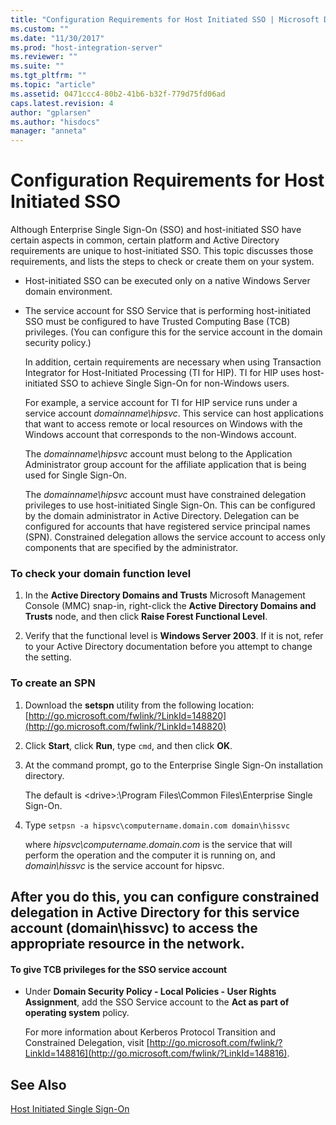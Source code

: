 ```yaml
---
title: "Configuration Requirements for Host Initiated SSO | Microsoft Docs"
ms.custom: ""
ms.date: "11/30/2017"
ms.prod: "host-integration-server"
ms.reviewer: ""
ms.suite: ""
ms.tgt_pltfrm: ""
ms.topic: "article"
ms.assetid: 0471ccc4-80b2-41b6-b32f-779d75fd06ad
caps.latest.revision: 4
author: "gplarsen"
ms.author: "hisdocs"
manager: "anneta"
---
```

# Configuration Requirements for Host Initiated SSO
Although Enterprise Single Sign-On (SSO) and host-initiated SSO have certain aspects in common, certain platform and Active Directory requirements are unique to host-initiated SSO. This topic discusses those requirements, and lists the steps to check or create them on your system.  
  
- Host-initiated SSO can be executed only on a native Windows Server domain environment.  
  
- The service account for SSO Service that is performing host-initiated SSO must be configured to have Trusted Computing Base (TCB) privileges. (You can configure this for the service account in the domain security policy.)  
  
  In addition, certain requirements are necessary when using Transaction Integrator for Host-Initiated Processing (TI for HIP). TI for HIP uses host-initiated SSO to achieve Single Sign-On for non-Windows users.  
  
  For example, a service account for TI for HIP service runs under a service account *domainname\hipsvc*. This service can host applications that want to access remote or local resources on Windows with the Windows account that corresponds to the non-Windows account.  
  
  The *domainname\hipsvc* account must belong to the Application Administrator group account for the affiliate application that is being used for Single Sign-On.  
  
  The *domainname\hipsvc* account must have constrained delegation privileges to use host-initiated Single Sign-On. This can be configured by the domain administrator in Active Directory. Delegation can be configured for accounts that have registered service principal names (SPN). Constrained delegation allows the service account to access only components that are specified by the administrator.  
  
### To check your domain function level  
  
1.  In the **Active Directory Domains and Trusts** Microsoft Management Console (MMC) snap-in, right-click the **Active Directory Domains and Trusts** node, and then click **Raise Forest Functional Level**.  
  
2.  Verify that the functional level is **Windows Server 2003**. If it is not, refer to your Active Directory documentation before you attempt to change the setting.  
  
### To create an SPN  
  
1.  Download the **setspn** utility from the following location: [http://go.microsoft.com/fwlink/?LinkId=148820](http://go.microsoft.com/fwlink/?LinkId=148820)  
  
2.  Click **Start**, click **Run**, type `cmd`, and then click **OK**.  
  
3.  At the command prompt, go to the Enterprise Single Sign-On installation directory.  
  
     The default is \<drive>:\Program Files\Common Files\Enterprise Single Sign-On.  
  
4.  Type `setpsn -a hipsvc\computername.domain.com domain\hissvc`  
  
     where *hipsvc\computername.domain.com* is the service that will perform the operation and the computer it is running on, and *domain\hissvc* is the service account for hipsvc.  
  
## After you do this, you can configure constrained delegation in Active Directory for this service account (domain\hissvc) to access the appropriate resource in the network.  
  
#### To give TCB privileges for the SSO service account  
  
-   Under **Domain Security Policy - Local Policies - User Rights Assignment**, add the SSO Service account to the **Act as part of operating system** policy.  
  
     For more information about Kerberos Protocol Transition and Constrained Delegation, visit [http://go.microsoft.com/fwlink/?LinkId=148816](http://go.microsoft.com/fwlink/?LinkId=148816).  
  
## See Also  
 [Host Initiated Single Sign-On](../esso/host-initiated-single-sign-on.md)